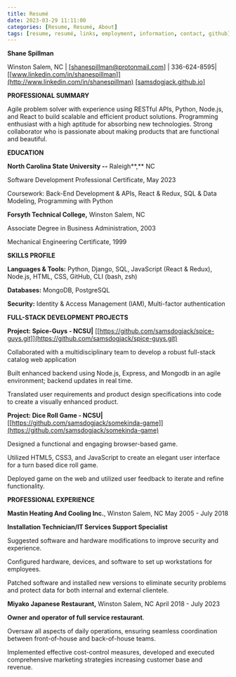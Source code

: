 ```yaml
---
title: Resumé
date: 2023-03-29 11:11:00
categories: [Resume, Resumé, About]
tags: [resume, resumé, links, employment, information, contact, github]
---
```




**Shane Spillman**

Winston Salem, NC \|
[[shanespillman@protonmail.com]](mailto:shanespillman@protonmail.com)
\| 336-624-8595\|
[[www.linkedin.com/in/shanespillman]](http://www.linkedin.com/in/shanespillman)
[[samsdogjack.github.io]](https://samsdogjack.github.io/posts/hello/)

**PROFESSIONAL SUMMARY**

Agile problem solver with experience using RESTful APIs, Python,
Node.js, and React to build scalable and efficient product solutions.
Programming enthusiast with a high aptitude for absorbing new
technologies. Strong collaborator who is passionate about making
products that are functional and beautiful.

**EDUCATION**

**North Carolina State University --** Raleigh**,** NC

Software Development Professional Certificate, May 2023

Coursework: Back-End Development & APIs, React & Redux, SQL & Data
Modeling, Programming with Python

**Forsyth Technical College,** Winston Salem, NC

Associate Degree in Business Administration, 2003

Mechanical Engineering Certificate, 1999

**SKILLS PROFILE**

**Languages & Tools:** Python, Django, SQL, JavaScript (React & Redux),
Node.js, HTML, CSS, GitHub, CLI (bash, zsh)

**Databases:** MongoDB, PostgreSQL

**Security:** Identity & Access Management (IAM), Multi-factor
authentication

**FULL-STACK DEVELOPMENT PROJECTS**

**Project: Spice-Guys - NCSU\|**
[[https://github.com/samsdogjack/spice-guys.git]](https://github.com/samsdogjack/spice-guys.git)

Collaborated with a multidisciplinary team to develop a robust
full-stack catalog web application

Built enhanced backend using Node.js, Express, and Mongodb in an agile
environment; backend updates in real time.

Translated user requirements and product design specifications into code
to create a visually enhanced product.

**Project: Dice Roll Game - NCSU\|**
[[https://github.com/samsdogjack/somekinda-game]](https://github.com/samsdogjack/somekinda-game)

Designed a functional and engaging browser-based game.

Utilized HTML5, CSS3, and JavaScript to create an elegant user interface
for a turn based dice roll game.

Deployed game on the web and utilized user feedback to iterate and
refine functionality.

**PROFESSIONAL EXPERIENCE**

**Mastin Heating And Cooling Inc.**, Winston Salem, NC May 2005 - July
2018

**Installation Technician/IT Services Support Specialist**

Suggested software and hardware modifications to improve security and
experience.

Configured hardware, devices, and software to set up workstations for
employees.

Patched software and installed new versions to eliminate security
problems and protect data for both internal and external clientele.

**Miyako Japanese Restaurant,** Winston Salem, NC April 2018 - July 2023

**Owner and operator of full service restaurant**.

Oversaw all aspects of daily operations, ensuring seamless coordination
between front-of-house and back-of-house teams.

Implemented effective cost-control measures, developed and executed
comprehensive marketing strategies increasing customer base and revenue.
